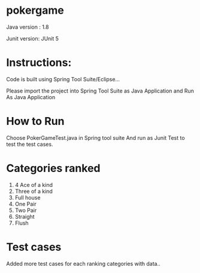 # pokergame


Java version : 1.8

Junit version: JUnit 5

Instructions:
==============
Code is built using Spring Tool Suite/Eclipse...

Please import the project into Spring Tool Suite as Java Application and Run As Java Application

How to Run
============
Choose PokerGameTest.java in Spring tool suite
And run as Junit Test to test the test cases.

Categories ranked
=========================

1. 4 Ace of a kind
2. Three of a kind
3. Full house
4. One Pair
5. Two Pair
6. Straight
7. Flush



Test cases
===========
Added more test cases for each ranking categories with data..
